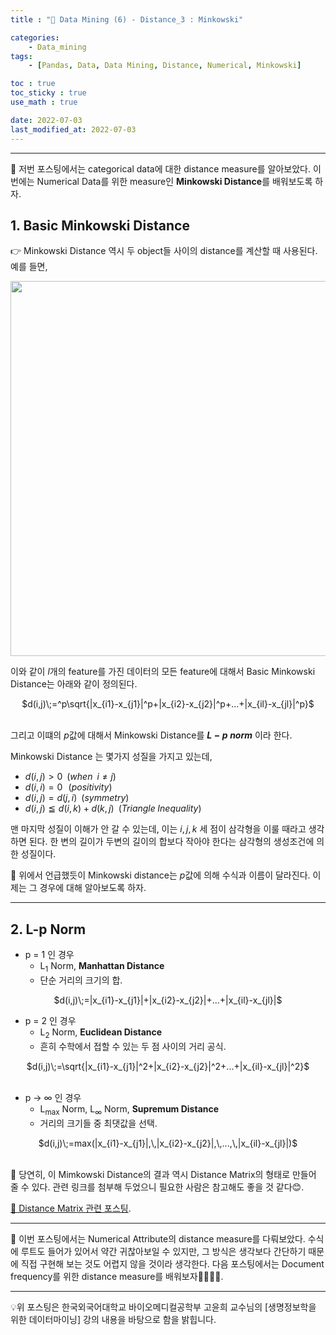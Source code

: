 ```yaml
---
title : "🧩 Data Mining (6) - Distance_3 : Minkowski"

categories:
    - Data_mining
tags:
    - [Pandas, Data, Data Mining, Distance, Numerical, Minkowski]

toc : true
toc_sticky : true
use_math : true

date: 2022-07-03
last_modified_at: 2022-07-03
---  
```

* * *  

🧩 저번 포스팅에서는 categorical data에 대한 distance measure를 알아보았다. 이번에는 <a>Numerical Data</a>를 위한 measure인 <b><a>Minkowski Distance</a></b>를 배워보도록 하자.  
  
## 1. Basic Minkowski Distance  
  
👉 Minkowski Distance 역시 두 object들 사이의 distance를 계산할 때 사용된다. 예를 들면,<br>  

<p align="center"><img src="https://user-images.githubusercontent.com/65170165/177021852-d41ca238-7aca-4939-9f34-063ea6b03901.png" width="600" /></p>  
  
이와 같이 $l$개의 feature를 가진 데이터의 모든 feature에 대해서 Basic Minkowski Distance는 아래와 같이 정의된다.<br>  
  
<center>$d(i,j)\;=^p\sqrt{|x_{i1}-x_{j1}|^p+|x_{i2}-x_{j2}|^p+...+|x_{il}-x_{jl}|^p}$</center><br>  

그리고 이떄의 $p$값에 대해서 Minkowski Distance를 <b><a>$L-p\;norm$</a></b> 이라 한다.  
  
Minkowski Distance 는 몇가지 성질을 가지고 있는데,  
- $d(i,j)>0\;\;(when\;\;i\neq{j})$<br>  
- $d(i,i)=0\;\;\,(positivity)$<br>  
- $d(i,j)=d(j,i)\;\;(symmetry)$<br>  
- $d(i,j)\leqq{d(i,k)}+d(k,j)\;\;(Triangle\;Inequality)$<br>  
  
맨 마지막 성질이 이해가 안 갈 수 있는데, 이는 $i,j,k$ 세 점이 삼각형을 이룰 때라고 생각하면 된다. 한 변의 길이가 두변의 길이의 합보다 작아야 한다는 삼각형의 생성조건에 의한 성질이다.  

🧩 위에서 언급했듯이 Minkowski distance는 $p$값에 의해 수식과 이름이 달라진다. 이제는 그 경우에 대해 알아보도록 하자.  

* * *  
## 2. L-p Norm  

- p = 1 인 경우  
    - L<sub>1</sub> Norm, <b><a>Manhattan Distance</a></b>  
    - 단순 거리의 크기의 합.  

<center>$d(i,j)\;=|x_{i1}-x_{j1}|+|x_{i2}-x_{j2}|+...+|x_{il}-x_{jl}|$</center>  

- p = 2 인 경우  
    - L<sub>2</sub> Norm, <b><a>Euclidean Distance</a></b><br>  
    - 흔히 수학에서 접할 수 있는 두 점 사이의 거리 공식.  
  
<center>$d(i,j)\;=\sqrt{|x_{i1}-x_{j1}|^2+|x_{i2}-x_{j2}|^2+...+|x_{il}-x_{jl}|^2}$</center><br>  

- p  $\rightarrow$ ∞ 인 경우  
    - L<sub>max</sub> Norm, L<sub>∞</sub> Norm, <b><a>Supremum Distance</a></b>  
    - 거리의 크기들 중 최댓값을 선택.  

<center>$d(i,j)\;=max(|x_{i1}-x_{j1}|,\,|x_{i2}-x_{j2}|,\,...,\,|x_{il}-x_{jl}|)$</center><br>  

🧩 당연히, 이 Mimkowski Distance의 결과 역시 Distance Matrix의 형태로 만들어 줄 수 있다. 관련 링크를 첨부해 두었으니 필요한 사람은 참고해도 좋을 것 같다😊.  

[📝 Distance Matrix 관련 포스팅](https://nyamin9.github.io/data_mining/Data-Mining-Distance-1/).  

* * *  

🧩 이번 포스팅에서는 Numerical Attribute의 distance measure를 다뤄보았다. 수식에 루트도 들어가 있어서 약간 귀찮아보일 수 있지만, 그 방식은 생각보다 간단하기 때문에 직접 구현해 보는 것도 어렵지 않을 것이라 생각한다. 다음 포스팅에서는 Document frequency를 위한 distance measure를 배워보자🏃‍♂️🏃‍♂️.  

* * *  
<div style="text-align: left">💡위 포스팅은 한국외국어대학교 바이오메디컬공학부 고윤희 교수님의 [생명정보학을 위한 데이터마이닝] 강의 내용을 바탕으로 함을 밝힙니다.</div>
